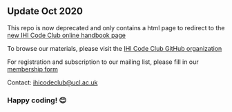 ## Update Oct 2020

This repo is now deprecated and only contains a html page to redirect to
the [new IHI Code Club online handbook page](https://ihi-code-club.github.io/handbook/content/introduction.html)

To browse our materials, please visit the [IHI Code Club GitHub organization](https://github.com/IHI-Code-Club)

For registration and subscription to our mailing list, please fill in our [membership form](https://forms.office.com/Pages/ResponsePage.aspx?id=_oivH5ipW0yTySEKEdmlwmTLVShUkb9Nh40TgmRp95lUQjdSM0JDQzNPMURSRDZWTzFLRjY0WU1QMi4u)

Contact: ihicodeclub@ucl.ac.uk

### Happy coding! :blush:
